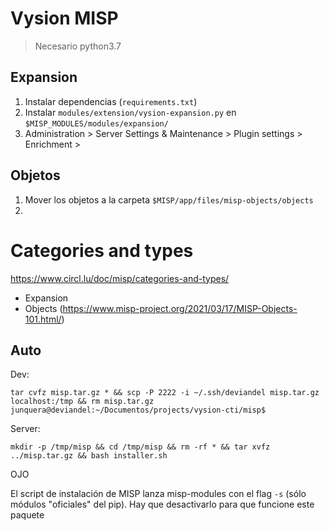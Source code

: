 # Vysion MISP

> Necesario python3.7

## Expansion

1. Instalar dependencias (`requirements.txt`)
2. Instalar `modules/extension/vysion-expansion.py` en `$MISP_MODULES/modules/expansion/`
3. Administration > Server Settings & Maintenance > Plugin settings  > Enrichment > 

## Objetos

1. Mover los objetos a la carpeta `$MISP/app/files/misp-objects/objects`
2. 

# Categories and types

https://www.circl.lu/doc/misp/categories-and-types/

- Expansion
- Objects (https://www.misp-project.org/2021/03/17/MISP-Objects-101.html/)

## Auto

Dev:

```
tar cvfz misp.tar.gz * && scp -P 2222 -i ~/.ssh/deviandel misp.tar.gz localhost:/tmp && rm misp.tar.gz
junquera@deviandel:~/Documentos/projects/vysion-cti/misp$ 
```

Server:

```
mkdir -p /tmp/misp && cd /tmp/misp && rm -rf * && tar xvfz ../misp.tar.gz && bash installer.sh
```

OJO

El script de instalación de MISP lanza misp-modules con el flag `-s` (sólo módulos "oficiales" del pip). Hay que desactivarlo para que funcione este paquete